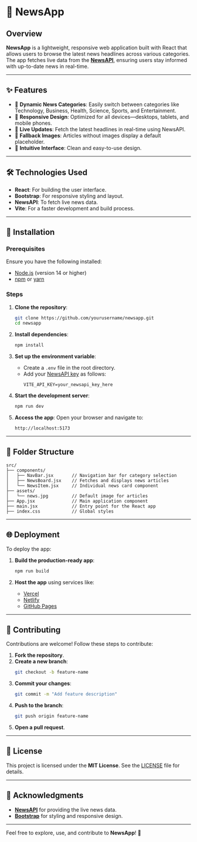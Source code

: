 # 📰 NewsApp

## Overview

**NewsApp** is a lightweight, responsive web application built with React that allows users to browse the latest news headlines across various categories. The app fetches live data from the **[NewsAPI](https://newsapi.org/)**, ensuring users stay informed with up-to-date news in real-time.

---

## ✨ Features

- 🔹 **Dynamic News Categories**: Easily switch between categories like Technology, Business, Health, Science, Sports, and Entertainment.
- 🔹 **Responsive Design**: Optimized for all devices—desktops, tablets, and mobile phones.
- 🔹 **Live Updates**: Fetch the latest headlines in real-time using NewsAPI.
- 🔹 **Fallback Images**: Articles without images display a default placeholder.
- 🔹 **Intuitive Interface**: Clean and easy-to-use design.

---

## 🛠️ Technologies Used

- **React**: For building the user interface.
- **Bootstrap**: For responsive styling and layout.
- **NewsAPI**: To fetch live news data.
- **Vite**: For a faster development and build process.

---

## 🚀 Installation

### Prerequisites

Ensure you have the following installed:

- [Node.js](https://nodejs.org/) (version 14 or higher)
- [npm](https://www.npmjs.com/) or [yarn](https://yarnpkg.com/)

### Steps

1. **Clone the repository**:

   ```bash
   git clone https://github.com/yourusername/newsapp.git
   cd newsapp
   ```

2. **Install dependencies**:

   ```bash
   npm install
   ```

3. **Set up the environment variable**:

   - Create a `.env` file in the root directory.
   - Add your [NewsAPI key](https://newsapi.org/register) as follows:
     ```env
     VITE_API_KEY=your_newsapi_key_here
     ```

4. **Start the development server**:

   ```bash
   npm run dev
   ```

5. **Access the app**:
   Open your browser and navigate to:
   ```
   http://localhost:5173
   ```

---

## 📂 Folder Structure

```
src/
├── components/
│   ├── NavBar.jsx       // Navigation bar for category selection
│   ├── NewsBoard.jsx    // Fetches and displays news articles
│   └── NewsItem.jsx     // Individual news card component
├── assets/
│   └── news.jpg         // Default image for articles
├── App.jsx              // Main application component
├── main.jsx             // Entry point for the React app
├── index.css            // Global styles
```

---

## 🌐 Deployment

To deploy the app:

1. **Build the production-ready app**:

   ```bash
   npm run build
   ```

2. **Host the app** using services like:
   - [Vercel](https://vercel.com/)
   - [Netlify](https://www.netlify.com/)
   - [GitHub Pages](https://pages.github.com/)

---

## 🤝 Contributing

Contributions are welcome! Follow these steps to contribute:

1. **Fork the repository**.
2. **Create a new branch**:
   ```bash
   git checkout -b feature-name
   ```
3. **Commit your changes**:
   ```bash
   git commit -m "Add feature description"
   ```
4. **Push to the branch**:
   ```bash
   git push origin feature-name
   ```
5. **Open a pull request**.

---

## 📜 License

This project is licensed under the **MIT License**. See the [LICENSE](LICENSE) file for details.

---

## 🙏 Acknowledgments

- **[NewsAPI](https://newsapi.org/)** for providing the live news data.
- **[Bootstrap](https://getbootstrap.com/)** for styling and responsive design.

---

Feel free to explore, use, and contribute to **NewsApp**! 🌟
